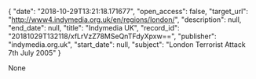 {
  "date": "2018-10-29T13:21:18.171677", 
  "open_access": false, 
  "target_url": "http://www4.indymedia.org.uk/en/regions/london/", 
  "description": null, 
  "end_date": null, 
  "title": "Indymedia UK", 
  "record_id": "20181029T132118/xfLrVzZ78MSeQnTFdyXpxw==", 
  "publisher": "indymedia.org.uk", 
  "start_date": null, 
  "subject": "London Terrorist Attack 7th July 2005"
}

None